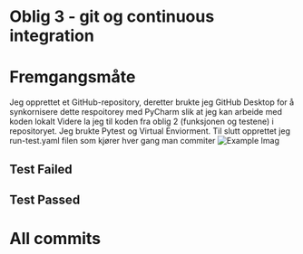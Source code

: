 # Oblig 3 - git og continuous integration
# Fremgangsmåte
Jeg opprettet et GitHub-repository, deretter brukte jeg GitHub Desktop for å synkornisere dette respoitorey med PyCharm slik at jeg kan arbeide med koden lokalt Videre la jeg til koden fra oblig 2 (funksjonen og testene) i repositoryet. Jeg brukte Pytest og Virtual Enviorment. Til slutt opprettet jeg run-test.yaml filen som kjører hver gang man commiter
![Example Imag](![yaml](https://github.com/Hermantolfsen/SE_oblig3_git/assets/144327715/3f50ed36-fb9b-41fd-ae75-5ad964bad637)
)

## Test Failed


## Test Passed

# All commits
